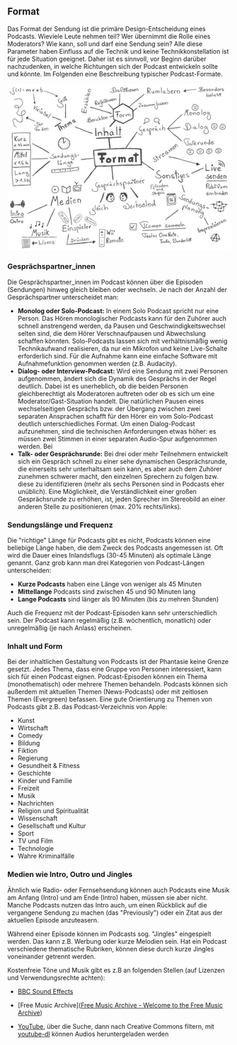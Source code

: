 ## Format

Das Format der Sendung ist die primäre Design-Entscheidung eines Podcasts. Wieviele Leute nehmen teil? Wer übernimmt die Rolle eines Moderators? Wie kann, soll und darf eine Sendung sein? Alle diese Parameter haben Einfluss auf die Technik und keine Technikkonstellation ist für jede Situation geeignet. Daher ist es sinnvoll, vor Beginn darüber nachzudenken, in welche Richtungen sich der Podcast entwickeln sollte und könnte. Im Folgenden eine Beschreibung typischer Podcast-Formate.

![Originalbild: Marco Hitschler auf zirkusliebe.de, CC BY, <https://www.unmus.de/podcast-in-a-nutshell/>](images/1200px-Zirkusliebe-cc-by-podcast-in-a-nutshell-format.png)

### Gesprächspartner_innen

Die Gesprächspartner_innen im Podcast können über die Episoden (Sendungen) hinweg gleich bleiben oder wechseln. Je nach der Anzahl der Gesprächspartner unterscheidet man:

* **Monolog oder Solo-Podcast:** In einem Solo Podcast spricht nur eine Person. Das Hören monologischer Podcasts kann für den Zuhörer auch schnell anstrengend werden, da Pausen und Geschwindigkeitswechsel selten sind, die dem Hörer Verschnaufpausen und Abwechslung schaffen könnten. Solo-Podcasts lassen sich mit verhältnismäßig wenig Technikaufwand realisieren, da nur ein Mikrofon und keine Live-Schalte erforderlich sind. Für die Aufnahme kann eine einfache Software mit Aufnahmefunktion genommen werden (z.B. Audacity).
* **Dialog- oder Interview-Podcast:** Wird eine Sendung mit zwei Personen aufgenommen, ändert sich die Dynamik des Gesprächs in der Regel deutlich. Dabei ist es unerheblich, ob die beiden Personen gleichberechtigt als Moderatoren auftreten oder ob es sich um eine Moderator/Gast-Situation handelt. Die natürlichen Pausen eines wechselseitigen Gesprächs bzw. der Übergang zwischen zwei separaten Ansprachen schafft für den Hörer ein vom Solo-Podcast deutlich unterschiedliches Format. Um einen Dialog-Podcast aufzunehmen, sind die technischen Anforderungen etwas höher: es müssen zwei Stimmen in einer separaten Audio-Spur aufgenommen werden. Bei  
* **Talk- oder Gesprächsrunde:** Bei drei oder mehr Teilnehmern entwickelt sich ein Gespräch schnell zu einer sehe dynamischen Gesprächsrunde, die einerseits sehr unterhaltsam sein kann, es aber auch dem Zuhörer zunehmen schwerer macht, den einzelnen Sprechern zu folgen bzw. diese zu identifizieren (mehr als sechs Personen sind in Podcasts eher unüblich). Eine Möglichkeit, die Verständlichkeit einer großen Gesprächsrunde zu erhöhen, ist, jeden Sprecher im Stereobild an einer anderen Stelle zu positionieren (max. 20% rechts/links). 

### Sendungslänge und Frequenz

Die "richtige" Länge für Podcasts gibt es nicht, Podcasts können eine beliebige Länge haben, die dem Zweck des Podcasts angemessen ist. Oft wird die Dauer eines Inlandsflugs (30-45 Minuten) als optimale Länge genannt. Ganz grob kann man drei Kategorien von Podcast-Längen unterscheiden:

* **Kurze Podcasts** haben eine Länge von weniger als 45 Minuten
* **Mittellange** Podcasts sind zwischen 45 und 90 Minuten lang
* **Lange Podcasts** sind länger als 90 Minuten (bis zu mehren Stunden)

Auch die Frequenz mit der Podcast-Episoden kann sehr unterschiedlich sein. Der Podcast kann regelmäßig (z.B. wöchentlich, monatlich) oder unregelmäßig (je nach Anlass) erscheinen.

### Inhalt und Form

Bei der inhaltlichen Gestaltung von Podcasts ist der Phantasie keine Grenze gesetzt. Jedes Thema, dass eine Gruppe von Personen interessiert, kann sich für einen Podcast eignen. Podcast-Episoden können ein Thema (monothematisch) oder mehrere Themen behandeln. Podcasts können sich außerdem mit aktuellen Themen (News-Podcasts) oder mit zeitlosen Themen (Evergreen) befassen. Eine gute Orientierung zu Themen von Podcasts gibt z.B. das Podcast-Verzeichnis von Apple:

* Kunst
* Wirtschaft
* Comedy
* Bildung
* Fiktion
* Regierung
* Gesundheit & Fitness
* Geschichte
* Kinder und Familie
* Freizeit
* Musik
* Nachrichten
* Religion und Spiritualität
* Wissenschaft
* Gesellschaft und Kultur
* Sport
* TV und Film
* Technologie
* Wahre Kriminalfälle

### Medien wie Intro, Outro und Jingles

Ähnlich wie Radio- oder Fernsehsendung können auch Podcasts eine Musik am Anfang (Intro) und am Ende (Intro) haben, müssen sie aber nicht. Manche Podcasts nutzen das Intro auch, um einen Rückblick auf die vergangene Sendung zu machen (das "Previously") oder ein Zitat aus der aktuellen Episode anzuteasern.

Während einer Episode können im Podcasts sog. "Jingles" eingespielt werden. Das kann z.B. Werbung oder kurze Melodien sein. Hat ein Podcast verschiedene thematische Rubriken, können diese durch kurze Jingles voneinander getrennt werden.

Kostenfreie Töne und Musik gibt es z.B an folgenden Stellen (auf Lizenzen und Verwendungsrechte achten):

- [BBC Sound Effects](https://sound-effects.bbcrewind.co.uk)

- [Free Music Archive]([Free Music Archive - Welcome to the Free Music Archive](https://freemusicarchive.org/home))

- [YouTube](https://youtube.com), über die Suche, dann nach Creative Commons filtern, mit [youtube-dl](https://youtube-dl.org/) können Audios heruntergeladen werden